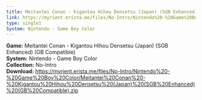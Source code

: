 ```yaml
---
title: Meitantei Conan - Kigantou Hihou Densetsu (Japan) (SGB Enhanced) (GB Compatible)
link: https://myrient.erista.me/files/No-Intro/Nintendo%20-%20Game%20Boy%20Color/Meitantei%20Conan%20-%20Kigantou%20Hihou%20Densetsu%20(Japan)%20(SGB%20Enhanced)%20(GB%20Compatible).zip
type: single1
System: Nintendo - Game Boy Color
---
```

<b>Game:</b> Meitantei Conan - Kigantou Hihou Densetsu (Japan) (SGB Enhanced) (GB Compatible)<br>
<b>System:</b> Nintendo - Game Boy Color<br>
<b>Collection:</b> No-Intro<br>
<b>Download:</b> https://myrient.erista.me/files/No-Intro/Nintendo%20-%20Game%20Boy%20Color/Meitantei%20Conan%20-%20Kigantou%20Hihou%20Densetsu%20(Japan)%20(SGB%20Enhanced)%20(GB%20Compatible).zip